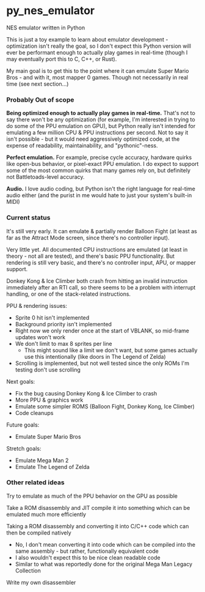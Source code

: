 # py_nes_emulator
NES emulator written in Python

This is just a toy example to learn about emulator development - optimization isn't really the goal, so I don't expect this Python version will ever be performant enough to actually play games in real-time (though I may eventually port this to C, C++, or Rust).

My main goal is to get this to the point where it can emulate Super Mario Bros - and with it, most mapper 0 games. Though not necessarily in real time (see next section...)

### Probably Out of scope

**Being optimized enough to actually play games in real-time.** That's not to say there won't be any optimization (for example, I'm interested in trying to do some of the PPU emulation on GPU), but Python really isn't intended for emulating a few million CPU & PPU instructions per second. Not to say it isn't possible - but it would need aggressively optimized code, at the expense of readability, maintainability, and "pythonic"-ness.

**Perfect emulation.** For example, precise cycle accuracy, hardware quirks like open-bus behavior, or pixel-exact PPU emulation. I do expect to support some of the most common quirks that many games rely on, but definitely not Battletoads-level accuracy.

**Audio.** I love audio coding, but Python isn't the right language for real-time audio either (and the purist in me would hate to just your system's built-in MIDI)

### Current status

It's still very early. It can emulate & partially render Balloon Fight (at least as far as the Attract Mode screen, since there's no controller input).

Very little yet. All documented CPU instructions are emulated (at least in theory - not all are tested), and there's basic PPU functionality. But rendering is still very basic, and there's no controller input, APU, or mapper support.

Donkey Kong & Ice Climber both crash from hitting an invalid instruction immediately after an RTI call, so there seems to be a problem with interrupt handling, or one of the stack-related instructions.

PPU & rendering issues:

- Sprite 0 hit isn't implemented
- Background priority isn't implemented
- Right now we only render once at the start of VBLANK, so mid-frame updates won't work
- We don't limit to max 8 sprites per line
	- This might sound like a limit we don't want, but some games actually use this intentionally (like doors in The Legend of Zelda)
- Scrolling is implemented, but not well tested since the only ROMs I'm testing don't use scrolling

Next goals:

- Fix the bug causing Donkey Kong & Ice Climber to crash
- More PPU & graphics work
- Emulate some simpler ROMS (Balloon Fight, Donkey Kong, Ice Climber)
- Code cleanups

Future goals:

- Emulate Super Mario Bros

Stretch goals:

- Emulate Mega Man 2
- Emulate The Legend of Zelda

### Other related ideas

Try to emulate as much of the PPU behavior on the GPU as possible

Take a ROM disassembly and JIT compile it into something which can be emulated much more efficiently

Taking a ROM disassembly and converting it into C/C++ code which can then be compiled natively

- No, I don't mean converting it into code which can be compiled into the same assembly - but rather, functionally equivalent code
- I also wouldn't expect this to be nice clean readable code
- Similar to what was reportedly done for the original Mega Man Legacy Collection

Write my own disassembler
